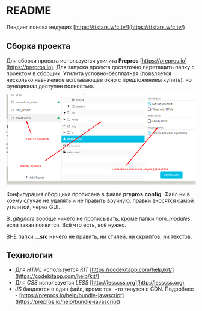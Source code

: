 # README #

Лендинг поиска ведущих [https://ttstars.wfc.tv/](https://ttstars.wfc.tv/)

## Сборка проекта ##

Для сборки проекта используется утилита **Prepros** [https://prepros.io](https://prepros.io). Для запуска проекта достаточно перетащить папку с проектом в сборщик. Утилита условно-бесплатная (появляется несколько навязчивое всплывающее окно с предложением купить), но функционал доступен полностью. 


![Howto](__src/howto_prepros.png)

Конфигурация сборщика прописана в файле **prepros.config**. Файл ни в коему случае не удалять и не править вручную, правки вносятся самой утилитой, через GUI.

В *.gitignore* вообще ничего не прописывать, кроме папки *npm_modules*, если такая появится. Всё что есть, всё нужно.

ВНЕ папки **__src** ничего не править, ни стилей, ни скриптов, ни текстов.

## Технологии ##

* Для *HTML* используется *KIT* [https://codekitapp.com/help/kit/](https://codekitapp.com/help/kit/)
* Для *CSS* используется *LESS* [http://lesscss.org](http://lesscss.org)
* *JS* бандлятся в один файл, кроме тех, что тянутся с CDN. Подробнее - [https://prepros.io/help/bundle-javascript](https://prepros.io/help/bundle-javascript)



